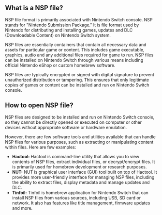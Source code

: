 ## What is a NSP file?

NSP file format is primarily associated with Nintendo Switch console. NSP stands for "Nintendo Submission Package." It is file format used by Nintendo for distributing and installing games, updates and DLC (Downloadable Content) on Nintendo Switch system.

NSP files are essentially containers that contain all necessary data and assets for particular game or content. This includes game executable, graphics, audio and any additional files required for game to run. NSP files can be installed on Nintendo Switch through various means including official Nintendo eShop or custom homebrew software.

NSP files are typically encrypted or signed with digital signature to prevent unauthorized distribution or tampering. This ensures that only legitimate copies of games or content can be installed and run on Nintendo Switch console.

## How to open NSP file?

NSP files are designed to be installed and run on Nintendo Switch console, so they cannot be directly opened or executed on computer or other devices without appropriate software or hardware emulation.

However, there are few software tools and utilities available that can handle NSP files for various purposes, such as extracting or manipulating content within files. Here are few examples:

- **Hactool:** Hactool is command-line utility that allows you to view contents of NSP files, extract individual files, or decrypt/encrypt files. It is primarily used for homebrew development or research purposes.
- **NUT:** NUT is graphical user interface (GUI) tool built on top of Hactool. It provides more user-friendly interface for managing NSP files, including the ability to extract files, display metadata and manage updates and DLC.
- **Tinfoil:** Tinfoil is homebrew application for Nintendo Switch that can install NSP files from various sources, including USB, SD card or network. It also has features like title management, firmware updates and more.
